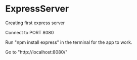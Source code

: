 # ExpressServer

Creating first express server 

Connect to PORT 8080

Run "npm install express" in the terminal for the app to work.

Go to "http://localhost:8080/"

